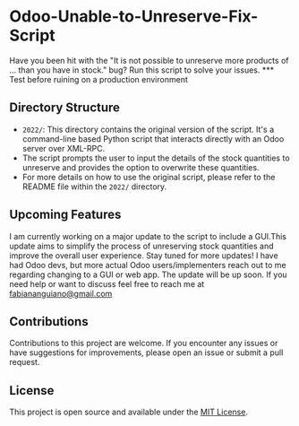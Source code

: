 # Odoo-Unable-to-Unreserve-Fix-Script
Have you been hit with the "It is not possible to unreserve more products of ... than you have in stock." bug? Run this script to solve your issues. *** Test before ruining on a production environment 

## Directory Structure

- `2022/`: This directory contains the original version of the script. It's a command-line based Python script that interacts directly with an Odoo server over XML-RPC.
-  The script prompts the user to input the details of the stock quantities to unreserve and provides the option to overwrite these quantities.
-   For more details on how to use the original script, please refer to the README file within the `2022/` directory.

## Upcoming Features

I am currently working on a major update to the script to include a GUI.This update aims to simplify the process of unreserving stock quantities and improve the overall user experience. Stay tuned for more updates!
I have had Odoo devs, but more actual Odoo users/implementers reach out to me regarding changing to a GUI or web app. The update will be up soon. If you need help or want to discuss feel free to reach me at
fabiananguiano@gmail.com 

## Contributions

Contributions to this project are welcome. If you encounter any issues or have suggestions for improvements, please open an issue or submit a pull request.

## License

This project is open source and available under the [MIT License](LICENSE).
